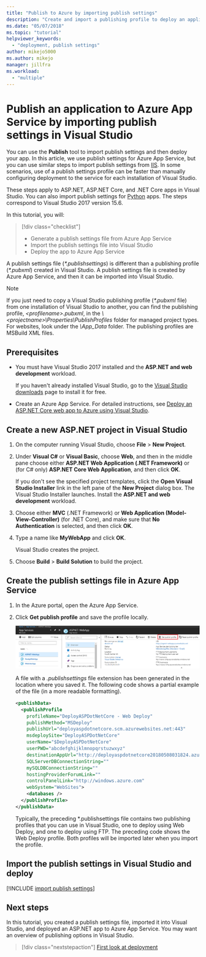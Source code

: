 ```yaml
---
title: "Publish to Azure by importing publish settings"
description: "Create and import a publishing profile to deploy an application from Visual Studio to Azure App Service"
ms.date: "05/07/2018"
ms.topic: "tutorial"
helpviewer_keywords:
  - "deployment, publish settings"
author: mikejo5000
ms.author: mikejo
manager: jillfra
ms.workload:
  - "multiple"
---
```

# Publish an application to Azure App Service by importing publish settings in Visual Studio

You can use the **Publish** tool to import publish settings and then deploy your app. In this article, we use publish settings for Azure App Service, but you can use similar steps to import publish settings from [IIS](../deployment/tutorial-import-publish-settings-iis.md). In some scenarios, use of a publish settings profile can be faster than manually configuring deployment to the service for each installation of Visual Studio.

These steps apply to ASP.NET, ASP.NET Core, and .NET Core apps in Visual Studio. You can also import publish settings for [Python](../python/publishing-python-web-applications-to-azure-from-visual-studio.md) apps. The steps correspond to Visual Studio 2017 version 15.6.

In this tutorial, you will:

> [!div class="checklist"]
> * Generate a publish settings file from Azure App Service
> * Import the publish settings file into Visual Studio
> * Deploy the app to Azure App Service

A publish settings file (*\*.publishsettings*) is different than a publishing profile (*\*.pubxml*) created in Visual Studio. A publish settings file is created by Azure App Service, and then it can be imported into Visual Studio.

> [!NOTE]
> If you just need to copy a Visual Studio publishing profile (*\*.pubxml* file) from one installation of Visual Studio to another, you can find the publishing profile, *\<profilename\>.pubxml*, in the *\\<projectname\>\Properties\PublishProfiles* folder for managed project types. For websites, look under the *\App_Data* folder. The publishing profiles are MSBuild XML files.

## Prerequisites

* You must have Visual Studio 2017 installed and the **ASP.NET and web development** workload.

    If you haven't already installed Visual Studio, go to the [Visual Studio downloads](https://visualstudio.microsoft.com/downloads/?utm_medium=microsoft&utm_source=docs.microsoft.com&utm_campaign=inline+link&utm_content=download+vs2017) page to install it for free.

* Create an Azure App Service. For detailed instructions, see [Deploy an ASP.NET Core web app to Azure using Visual Studio](/aspnet/core/tutorials/publish-to-azure-webapp-using-vs).

## Create a new ASP.NET project in Visual Studio

1. On the computer running Visual Studio, choose **File** > **New Project**.

1. Under **Visual C#** or **Visual Basic**, choose **Web**, and then in the middle pane choose either **ASP.NET Web Application (.NET Framework)** or (for C# only) **ASP.NET Core Web Application**, and then click **OK**.

    If you don't see the specified project templates, click the **Open Visual Studio Installer** link in the left pane of the **New Project** dialog box. The Visual Studio Installer launches. Install the **ASP.NET and web development** workload.

1. Choose either **MVC** (.NET Framework) or **Web Application (Model-View-Controller)** (for .NET Core), and make sure that **No Authentication** is selected, and then click **OK**.

1. Type a name like **MyWebApp** and click **OK**.

    Visual Studio creates the project.

1. Choose **Build** > **Build Solution** to build the project.

## Create the publish settings file in Azure App Service

1. In the Azure portal, open the Azure App Service.

1. Click **Get publish profile** and save the profile locally.

    ![Get the publish profile](../deployment/media/tutorial-azure-app-service-get-publish-profile.png)

    A file with a *.publishsettings* file extension has been generated in the location where you saved it. The following code shows a partial example of the file (in a more readable formatting).

    ```xml
    <publishData>
      <publishProfile
        profileName="DeployASPDotNetCore - Web Deploy"
        publishMethod="MSDeploy"
        publishUrl="deployaspdotnetcore.scm.azurewebsites.net:443"
        msdeploySite="DeployASPDotNetCore"
        userName="$DeployASPDotNetCore"
        userPWD="abcdefghijklmnopqrstuzwxyz"
        destinationAppUrl="http://deployaspdotnetcore20180508031824.azurewebsites.net"
        SQLServerDBConnectionString=""
        mySQLDBConnectionString=""
        hostingProviderForumLink=""
        controlPanelLink="http://windows.azure.com"
        webSystem="WebSites">
        <databases />
      </publishProfile>
    </publishData>
    ```
    Typically, the preceding *.publishsettings file contains two publishing profiles that you can use in Visual Studio, one to deploy using Web Deploy, and one to deploy using FTP. The preceding code shows the Web Deploy profile. Both profiles will be imported later when you import the profile.

## Import the publish settings in Visual Studio and deploy

[!INCLUDE [import publish settings](../deployment/includes/import-publish-settings-vs.md)]

## Next steps

In this tutorial, you created a publish settings file, imported it into Visual Studio, and deployed an ASP.NET app to Azure App Service. You may want an overview of publishing options in Visual Studio.

> [!div class="nextstepaction"]
> [First look at deployment](../deployment/deploying-applications-services-and-components.md)
